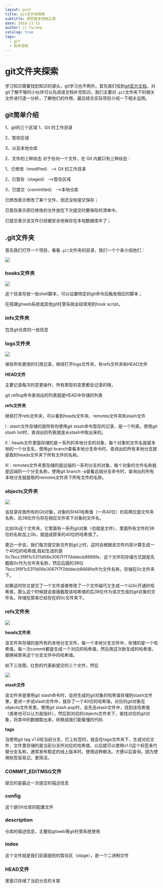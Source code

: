 ```yaml
---
layout: post
title: git文件夹探索
subtitle: 探究版本控制之源
date: 2019-11-15
author: Li Yucang
catalog: true
tags:
  - git
  - 版本控制
---
```


# git文件夹探索

学习知识需要找到知识的源头，git学习也不例外，首先我们找到[git官方文档](https://git-scm.com/book/zh/v2/%E8%B5%B7%E6%AD%A5-%E5%85%B3%E4%BA%8E%E7%89%88%E6%9C%AC%E6%8E%A7%E5%88%B6)，对git了解不够的小伙伴可以先阅读文档补充知识。我们主要对`.git`文件夹下的相关文件进行逐一分析，了解他们的作用，最后结合实际项目介绍一下相关运用。

## git简单介绍

1、git的三个区域
1、Git 的工作目录

2、暂存区域

3、以及本地仓库

2、文件的三种状态
对于任何一个文件，在 Git 内都只有三种状态：

1、已修改（modified）    --> Git 的工作目录

2、已暂存（staged）        -->暂存区域

3、已提交（committed） -->本地仓库

已修改表示修改了某个文件，但还没有提交保存；

已暂存表示把已修改的文件放在下次提交时要保存的清单中。

已提交表示该文件已经被安全地保存在本地数据库中了；


## .git文件夹

首先我们打开一个项目，看看`.git`文件夹的目录，我们一个个来介绍他们：

![](/img/localBlog/1578709803359.jpg)

### hooks文件夹

![](/img/localBlog/1578711467638.jpg)

这个目录存放一些shell脚本，可以设置特定的git命令后触发相应的脚本；

在搭建gitweb系统或其他git托管系统会经常用到hook script。

### info文件夹

包含git仓库的一些信息

### logs文件夹

![](/img/localBlog/1578711770233.jpg)

保存所有更改的引用记录，继续打开logs文件夹，有refs文件夹和HEAD文件

**HEAD文件**

主要记录每次的变更操作，所有类型的变更都会记录的哦，

git reflog命令查询出的列表就是HEAD中存储的列表

**refs文件夹**

继续打开refs文件夹，可以看到heads文件夹、remotes文件夹和stash文件

I : stash文件存储的是所有你使用git stash命令暂存的记录，是一个列表。使用git stash list时，查询出的列表就是从stash中取出来的。

II：heads文件里面存储的是一系列的本地分支的对象，每个对象的文件名就是本地的一个分支名，使用git branch查看本地分支命令时，查询出的所有本地分支就是取的heads文件夹下所有文件的名称。

III：remotes文件夹里存储的是远端的一系列分支的对象，每个对象的文件名称就是远端的一个分支名称，使用git branch -a查看远端分支命令时，查询出的所有本地分支就是取的remotes文件夹下所有文件的名称。

### objects文件夹

![](/img/localBlog/1578711982720.jpg)

该目录存放所有的Git对象，对象的SHA1哈希值（一共40位）的前两位是文件夹名称，后38位作为存在相应文件夹下对象的文件名。

比如0b这个文件夹，它里面有一系列git对象（也就是文件），里面所有文件的38位的名称加上0b，就组成原来的40位的哈希值了。

更近一步说，我们每次提交新文件到git上时，这时会根据该文件内容计算生成一个40位的哈希值,假如生成的是0c7bcc3f8f1c5311d06e3067f7f7dddecb8668fe，这个文件的存储方式就是先截取0c作为文件夹名称，然后后面的38位7bcc3f8f1c5311d06e3067f7f7dddecb8668fe作为文件名称，存储在0c文件夹下。

如果这时你又提交了一个文件或者修改了一个文件碰巧又生成一个以0c开通的哈希值，那么这个时候就会直接截取该哈希值的后38位作为该次生成的git对象的文件名，存储在原来已经存在的0c文件夹下。

### refs文件夹

![](/img/localBlog/1578712139411.jpg)

**heads文件夹**

该文件夹存储的是所有的本地分支文件，每一个本地分支文件中，存储的是一个哈希值，每一次commit都是生成一个对应的哈希值，然后用这次新生成的哈希值，替换掉原来这个分支文件中的哈希值。

如下三张图，红色的代表新提交的三个文件，然后

![](/img/localBlog/1578710848641.jpg)

**stash文件**

该文件夹是使用git stash命令时，会将生成的git对象的哈希值存储到stash文件里，更进一步说stash文件中，就存了一个40位的哈希值。对应的git对象在objects文件夹里。使用git stash pop时，会先去stash文件中，找到该哈希值（或者也可以认为是指针），然后到对应的objects文件夹下，查找对应的git对象，将其中的数据取出来，转换成我们能看懂的代码

**tags**

当使用git tag v1.0给当前分支，打上标签时，就会在tags文件夹下，生成对应文件，文件里存储的是当前分支所对应的哈希值，以后就可以使用v1.0这个标签来代替分支名称，通常发布稳定的线上版本时，使用这种做法。方便以后查询，因为使用标签容易记，更简洁。

### COMMIT_EDITMSG文件

提交的是最近一次提交的描述信息

### config

这个是GIt仓库的配置文件

### description

仓库的描述信息，主要给gitweb等git托管系统使用

### index

这个文件就是我们前面提到的暂存区（stage），是一个二进制文件

### HEAD文件

里面只存储了当前分支的关联